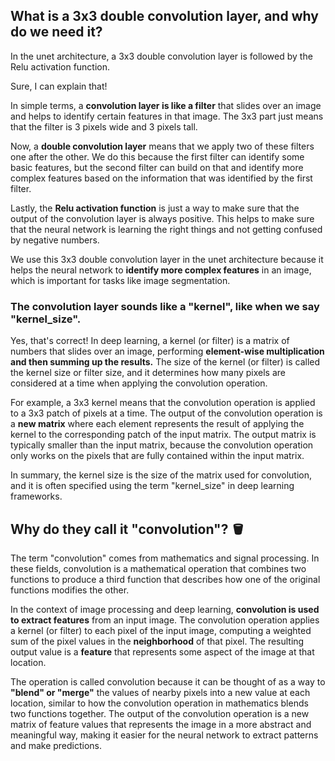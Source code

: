 ## What is a 3x3 double convolution layer, and why do we need it?


In the unet architecture, a 3x3 double convolution layer is followed by the Relu activation function.


Sure, I can explain that! 

In simple terms, a **convolution layer is like a filter** that slides over an image and helps to identify certain features in that image. The 3x3 part just means that the filter is 3 pixels wide and 3 pixels tall.

Now, a **double convolution layer** means that we apply two of these filters one after the other. We do this because the first filter can identify some basic features, but the second filter can build on that and identify more complex features based on the information that was identified by the first filter.

Lastly, the **Relu activation function** is just a way to make sure that the output of the convolution layer is always positive. This helps to make sure that the neural network is learning the right things and not getting confused by negative numbers.

We use this 3x3 double convolution layer in the unet architecture because it helps the neural network to **identify more complex features** in an image, which is important for tasks like image segmentation.


### The convolution layer sounds like a "kernel", like when we say "kernel_size".

Yes, that's correct! In deep learning, a kernel (or filter) is a matrix of numbers that slides over an image, performing **element-wise multiplication and then summing up the results.** The size of the kernel (or filter) is called the kernel size or filter size, and it determines how many pixels are considered at a time when applying the convolution operation. 

For example, a 3x3 kernel means that the convolution operation is applied to a 3x3 patch of pixels at a time. The output of the convolution operation is a **new matrix** where each element represents the result of applying the kernel to the corresponding patch of the input matrix. The output matrix is typically smaller than the input matrix, because the convolution operation only works on the pixels that are fully contained within the input matrix. 

In summary, the kernel size is the size of the matrix used for convolution, and it is often specified using the term "kernel_size" in deep learning frameworks.


## Why do they call it "convolution"? 🪣

The term "convolution" comes from mathematics and signal processing. In these fields, convolution is a mathematical operation that combines two functions to produce a third function that describes how one of the original functions modifies the other.

In the context of image processing and deep learning, **convolution is used to extract features** from an input image. The convolution operation applies a kernel (or filter) to each pixel of the input image, computing a weighted sum of the pixel values in the **neighborhood** of that pixel. The resulting output value is a **feature** that represents some aspect of the image at that location. 

The operation is called convolution because it can be thought of as a way to **"blend" or "merge"** the values of nearby pixels into a new value at each location, similar to how the convolution operation in mathematics blends two functions together. The output of the convolution operation is a new matrix of feature values that represents the image in a more abstract and meaningful way, making it easier for the neural network to extract patterns and make predictions.

<br>


